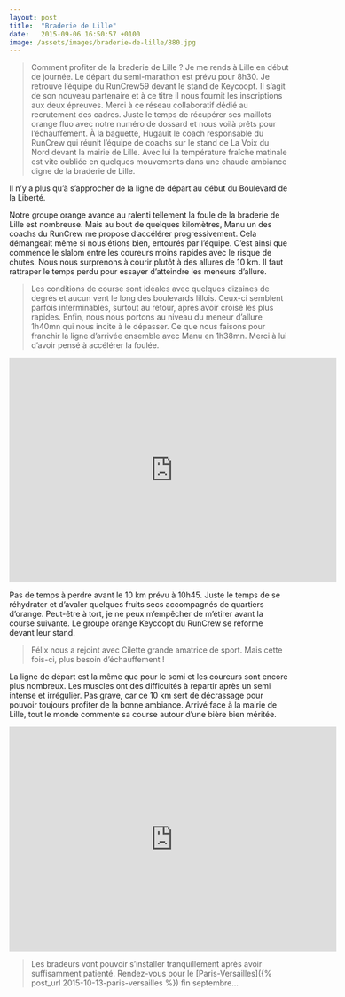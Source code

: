 ```yaml
---
layout: post
title:  "Braderie de Lille"
date:   2015-09-06 16:50:57 +0100
image: /assets/images/braderie-de-lille/880.jpg
---
```

> Comment profiter de la braderie de Lille ?
Je me rends à Lille en début de journée.
Le départ du semi-marathon est prévu pour 8h30.
> Je retrouve l’équipe du RunCrew59 devant le stand de Keycoopt.
Il s’agit de son nouveau partenaire et à ce titre il nous fournit les inscriptions aux deux épreuves.
Merci à ce réseau collaboratif dédié au recrutement des cadres.
Juste le temps de récupérer ses maillots orange fluo avec notre numéro de dossard et nous voilà prêts pour l’échauffement.
À la baguette, Hugault le coach responsable du RunCrew qui réunit l’équipe de coachs sur le stand de La Voix du Nord devant la mairie de Lille.
> Avec lui la température fraîche matinale est vite oubliée en quelques mouvements dans une chaude ambiance digne de la braderie de Lille.

Il n’y a plus qu’à s’approcher de la ligne de départ au début du Boulevard de la Liberté.

Notre groupe orange avance au ralenti tellement la foule de la braderie de Lille est nombreuse.
Mais au bout de quelques kilomètres,  Manu un des coachs du RunCrew me propose d’accélérer progressivement.
Cela démangeait même si nous étions bien, entourés par l’équipe.
C’est ainsi que commence le slalom entre les coureurs moins rapides avec le risque de chutes.
Nous nous surprenons à courir plutôt à des allures de 10 km.
Il faut rattraper le temps perdu pour essayer d’atteindre les meneurs d’allure.
> Les conditions de course sont idéales avec quelques dizaines de degrés et aucun vent le long des boulevards lillois.
Ceux-ci semblent parfois interminables, surtout au retour, après avoir croisé les plus rapides.
Enfin, nous nous portons au niveau du meneur d’allure 1h40mn qui nous incite à le dépasser.
Ce que nous faisons pour franchir la ligne d’arrivée ensemble avec Manu en 1h38mn.
Merci à lui d’avoir pensé à accélérer la foulée.

<center><iframe src="https://www.strava.com/activities/385349648/embed/69ea4844dee967b8dd44c97d74c128890ec4dcb3" width="590" height="405" frameborder="0" scrolling="no" data-mce-fragment="1"></iframe></center>

Pas de temps à perdre avant le 10 km prévu à 10h45.
Juste le temps de se réhydrater et d’avaler quelques fruits secs accompagnés de quartiers d’orange.
Peut-être à tort, je ne peux m’empêcher de m’étirer avant la course suivante.
Le groupe orange Keycoopt du RunCrew se reforme devant leur stand.
> Félix nous a rejoint avec Cilette grande amatrice de sport.
Mais cette fois-ci, plus besoin d’échauffement !

La ligne de départ est la même que pour le semi et les coureurs sont encore plus nombreux.
Les muscles ont des difficultés à repartir après un semi intense et irrégulier.
Pas grave, car ce 10 km sert de décrassage pour pouvoir toujours profiter de la bonne ambiance.
Arrivé face à la mairie de Lille, tout le monde commente sa course autour d’une bière bien méritée.

<center><iframe src="https://www.strava.com/activities/385349658/embed/1e483a70dd4759b9ca826f4919a7b8019681143f" width="590" height="405" frameborder="0" scrolling="no" data-mce-fragment="1"></iframe></center>

> Les bradeurs vont pouvoir s’installer tranquillement après avoir suffisamment patienté.
Rendez-vous pour le [Paris-Versailles]({% post_url 2015-10-13-paris-versailles %}) fin septembre...